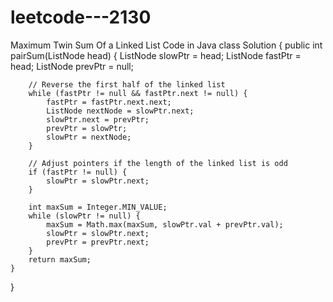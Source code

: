 # leetcode---2130
Maximum Twin Sum Of  a Linked List
Code in Java
class Solution {
    public int pairSum(ListNode head) {
        ListNode slowPtr = head;
        ListNode fastPtr = head;
        ListNode prevPtr = null;

        // Reverse the first half of the linked list
        while (fastPtr != null && fastPtr.next != null) {
            fastPtr = fastPtr.next.next;
            ListNode nextNode = slowPtr.next;
            slowPtr.next = prevPtr;
            prevPtr = slowPtr;
            slowPtr = nextNode;
        }

        // Adjust pointers if the length of the linked list is odd
        if (fastPtr != null) {
            slowPtr = slowPtr.next;
        }

        int maxSum = Integer.MIN_VALUE;
        while (slowPtr != null) {
            maxSum = Math.max(maxSum, slowPtr.val + prevPtr.val);
            slowPtr = slowPtr.next;
            prevPtr = prevPtr.next;
        }
        return maxSum;
    }
}
